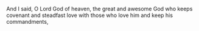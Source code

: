And I said, O Lord God of heaven, the great and awesome God who keeps covenant and steadfast love with those who love him and keep his commandments,
